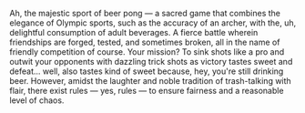 Ah, the majestic sport of beer pong — a sacred game that combines the elegance of Olympic sports, such as the accuracy of an archer, with the, uh, delightful consumption of adult beverages. A fierce battle wherein friendships are forged, tested, and sometimes broken, all in the name of friendly competition of course. Your mission? To sink shots like a pro and outwit your opponents with dazzling trick shots as victory tastes sweet and defeat... well, also tastes kind of sweet because, hey, you're still drinking beer. However, amidst the laughter and noble tradition of trash-talking with flair, there exist rules — yes, rules — to ensure fairness and a reasonable level of chaos.